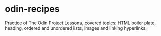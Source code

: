 # odin-recipes

Practice of The Odin Project Lessons, covered topics: HTML boiler plate, heading, ordered and unordered lists, images and linking hyperlinks.
